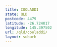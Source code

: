 ```yaml
---
title: COOLADDI
state: QLD
postcode: 4479
latitude: -26.724017
longitude: 145.397502
url: /qld/cooladdi/
layout: suburb
---
```


